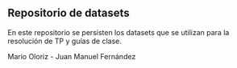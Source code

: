 ## Repositorio de datasets

En este repositorio se persisten los datasets que se utilizan para la resolución de TP y guías de clase.

Mario Oloriz - Juan Manuel Fernández
